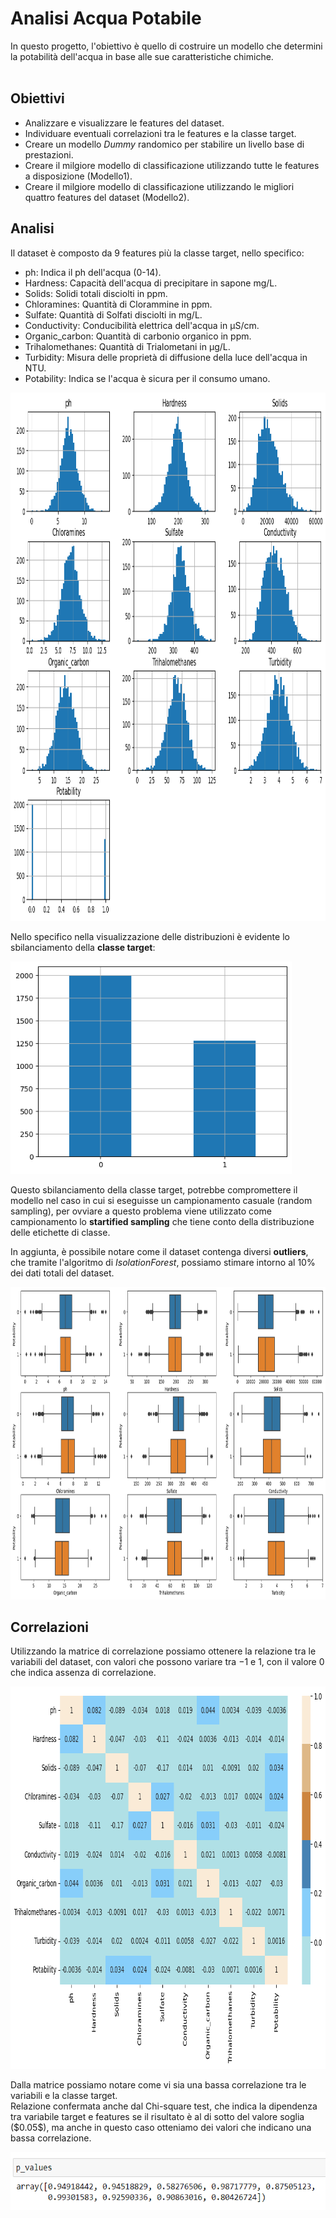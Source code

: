 # Analisi Acqua Potabile

In questo progetto, l'obiettivo è quello di costruire un modello che determini la potabilità dell'acqua in base alle sue caratteristiche chimiche.<br><br>

## Obiettivi
- Analizzare e visualizzare le features del dataset.
- Individuare eventuali correlazioni tra le features e la classe target.
- Creare un modello *Dummy* randomico per stabilire un livello base di prestazioni.
- Creare il milgiore modello di classificazione utilizzando tutte le features a disposizione (Modello1).
- Creare il milgiore modello di classificazione utilizzando le migliori quattro features del dataset (Modello2).

## Analisi
Il dataset è composto da $9$ features più la classe target, nello specifico:
- ph: Indica il ph dell'acqua (0-14).
- Hardness: Capacità dell'acqua di precipitare in sapone mg/L.
- Solids: Solidi totali disciolti in ppm.
- Chloramines: Quantità di Clorammine in ppm.
- Sulfate: Quantità di Solfati disciolti in mg/L.
- Conductivity: Conducibilità elettrica dell'acqua in μS/cm.
- Organic_carbon: Quantità di carbonio organico in ppm.
- Trihalomethanes: Quantità di Trialometani in μg/L.
- Turbidity: Misura delle proprietà di diffusione della luce dell'acqua in NTU.
- Potability: Indica se l'acqua è sicura per il consumo umano.

<p align="center">
<img src="images/Distribuzione2.png" width="1000" height="845"/>
</p>

Nello specifico nella visualizzazione delle distribuzioni è evidente lo sbilanciamento della **classe target**:

<p align="left">
<img src="images/target.png" width="450" height="340"/>
</p>

Questo sbilanciamento della classe target, potrebbe compromettere il modello nel caso in cui si eseguisse un campionamento casuale (random sampling), per ovviare a questo problema viene utilizzato come campionamento lo **startified sampling** che tiene conto della distribuzione delle etichette di classe.


In aggiunta, è possibile notare come il dataset contenga diversi **outliers**, che tramite l'algoritmo di *IsolationForest*, possiamo stimare intorno al $10$% dei dati totali del dataset. 
<p align="left">
<img src="images/outliers.png" width="1000" height="500"/>
</p>

## Correlazioni
Utilizzando la matrice di correlazione possiamo ottenere la relazione tra le variabili del dataset, con valori che possono variare tra $-1$ e $1$, con il valore $0$ che indica assenza di correlazione.
<p align="left">
<img src="images/matrice.png" width="858" height="612"/>
</p>
Dalla matrice possiamo notare come vi sia una bassa correlazione tra le variabili e la classe target.<br>
Relazione confermata anche dal Chi-square test, che indica la dipendenza tra variabile target e features se il risultato è al di sotto del valore soglia ($0.05$), ma anche in questo caso otteniamo dei valori che indicano una bassa correlazione.
<p align="left">
<img src="images/chitest.png" width="550" height="93"/>
</p>
